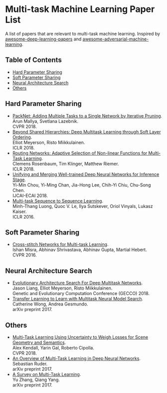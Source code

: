 # Multi-task Machine Learning Paper List

A list of papers that are relevant to multi-task machine learning. Inspired by
[awesome-deep-learning-papers](https://github.com/terryum/awesome-deep-learning-papers) and 
[awesome-adversarial-machine-learning](https://github.com/yenchenlin/awesome-adversarial-machine-learning).

## Table of Contents

 * [Hard Parameter Sharing](#hard-parameter-sharing)
 * [Soft Parameter Sharing](#soft-parameter-sharing)
 * [Neural Architecture Search](#neural-architecture-search)
 * [Others](#others)

## Hard Parameter Sharing

 * [PackNet: Adding Multiple Tasks to a Single Network by Iterative Pruning](https://arxiv.org/pdf/1711.05769.pdf).  
   Arun Mallya, Svetlana Lazebnik.  
   CVPR 2018.
 * [Beyond Shared Hierarchies: Deep Multitask Learning through Soft Layer Ordering](https://arxiv.org/pdf/1711.00108.pdf).  
   Elliot Meyerson, Risto Miikkulainen.  
   ICLR 2018.
 * [Routing Networks: Adaptive Selection of Non-linear Functions for Multi-Task Learning](https://arxiv.org/pdf/1711.01239.pdf).  
   Clemens Rosenbaum, Tim Klinger, Matthew Riemer.  
   ICLR 2018.
 * [Unifying and Merging Well-trained Deep Neural Networks for Inference Stage](https://arxiv.org/pdf/1805.04980.pdf).  
   Yi-Min Chou, Yi-Ming Chan, Jia-Hong Lee, Chih-Yi Chiu, Chu-Song Chen.  
   IJCAI-ECAI 2018.
 * [Multi-task Sequence to Sequence Learning](https://arxiv.org/pdf/1511.06114.pdf).  
   Minh-Thang Luong, Quoc V. Le, Ilya Sutskever, Oriol Vinyals, Lukasz Kaiser.  
   ICLR 2016.

## Soft Parameter Sharing

 * [Cross-stitch Networks for Multi-task Learning](https://arxiv.org/pdf/1604.03539.pdf).  
   Ishan Misra, Abhinav Shrivastava, Abhinav Gupta, Martial Hebert.  
   CVPR 2016.

## Neural Architecture Search 

 * [Evolutionary Architecture Search For Deep Multitask Networks](https://arxiv.org/pdf/1803.03745.pdf).  
   Jason Liang, Elliot Meyerson, Risto Miikkulainen.  
   Genetic and Evolutionary Computation Conference (GECCO) 2018.
 * [Transfer Learning to Learn with Multitask Neural Model Search](https://arxiv.org/pdf/1710.10776.pdf).  
   Catherine Wong, Andrea Gesmundo.  
   arXiv preprint 2017.

## Others

 * [Multi-Task Learning Using Uncertainty to Weigh Losses for Scene Geometry and Semantics](https://arxiv.org/pdf/1705.07115.pdf).  
   Alex Kendall, Yarin Gal, Roberto Cipolla.  
   CVPR 2018.
 * [An Overview of Multi-Task Learning in Deep Neural Networks](https://arxiv.org/pdf/1706.05098.pdf).  
   Sebastian Ruder.  
   arXiv preprint 2017.
 * [A Survey on Multi-Task Learning](https://arxiv.org/pdf/1707.08114.pdf).  
   Yu Zhang, Qiang Yang.  
   arXiv preprint 2017.